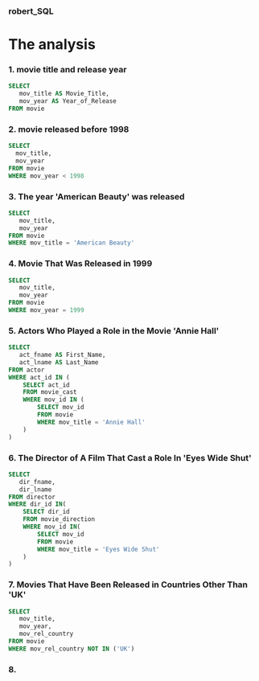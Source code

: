 ### robert_SQL

# The analysis
### 1. movie title and release year
```sql
SELECT
   mov_title AS Movie_Title,
   mov_year AS Year_of_Release
FROM movie
```

### 2. movie released before 1998
```sql
SELECT
  mov_title,
  mov_year
FROM movie
WHERE mov_year < 1998
```

### 3. The year 'American Beauty' was released
```sql
SELECT
   mov_title,
   mov_year
FROM movie
WHERE mov_title = 'American Beauty'
```

### 4. Movie That Was Released in 1999
```sql
SELECT
   mov_title,
   mov_year
FROM movie
WHERE mov_year = 1999
```

### 5. Actors Who Played a Role in the Movie 'Annie Hall'
```sql
SELECT
   act_fname AS First_Name,
   act_lname AS Last_Name
FROM actor
WHERE act_id IN (
    SELECT act_id
    FROM movie_cast
    WHERE mov_id IN (
        SELECT mov_id
        FROM movie
        WHERE mov_title = 'Annie Hall'
    )
)
```

### 6. The Director of A Film That Cast a Role In 'Eyes Wide Shut'
```sql
SELECT
   dir_fname,
   dir_lname
FROM director
WHERE dir_id IN(
    SELECT dir_id
    FROM movie_direction
    WHERE mov_id IN(
        SELECT mov_id
        FROM movie
        WHERE mov_title = 'Eyes Wide Shut'
    )
)
```

### 7. Movies That Have Been Released in Countries Other Than 'UK'
```sql
SELECT
   mov_title,
   mov_year,
   mov_rel_country
FROM movie
WHERE mov_rel_country NOT IN ('UK')
```

### 8. 


